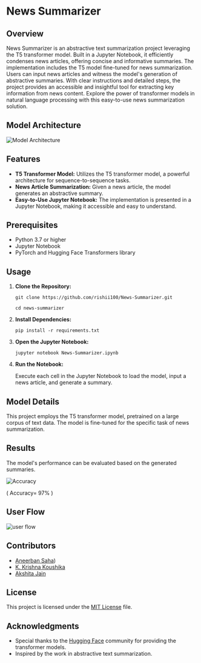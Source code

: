 # News Summarizer

## Overview

News Summarizer is an abstractive text summarization project leveraging the T5 transformer model. Built in a Jupyter Notebook, it efficiently condenses news articles, offering concise and informative summaries. The implementation includes the T5 model fine-tuned for news summarization. Users can input news articles and witness the model's generation of abstractive summaries. With clear instructions and detailed steps, the project provides an accessible and insightful tool for extracting key information from news content. Explore the power of transformer models in natural language processing with this easy-to-use news summarization solution.

## Model Architecture

![Model Architecture](https://github.com/rishii100/News-Summarizer/assets/98979613/537de912-1739-491d-9d1c-0c8f7c5843a1)


## Features

- **T5 Transformer Model:** Utilizes the T5 transformer model, a powerful architecture for sequence-to-sequence tasks.
- **News Article Summarization:** Given a news article, the model generates an abstractive summary.
- **Easy-to-Use Jupyter Notebook:** The implementation is presented in a Jupyter Notebook, making it accessible and easy to understand.

## Prerequisites

- Python 3.7 or higher
- Jupyter Notebook
- PyTorch and Hugging Face Transformers library

## Usage

1. **Clone the Repository:**

    ```
    git clone https://github.com/rishii100/News-Summarizer.git
    ```
    ```
    cd news-summarizer
    ```

2. **Install Dependencies:**

    ```
    pip install -r requirements.txt
    ```

3. **Open the Jupyter Notebook:**

    ```
    jupyter notebook News-Summarizer.ipynb
    ```

4. **Run the Notebook:**

    Execute each cell in the Jupyter Notebook to load the model, input a news article, and generate a summary.

## Model Details

This project employs the T5 transformer model, pretrained on a large corpus of text data. The model is fine-tuned for the specific task of news summarization.

## Results

The model's performance can be evaluated based on the generated summaries.

![Accuracy](https://github.com/rishii100/News-Summarizer/assets/98979613/4c70b3ce-eb5a-4452-b462-0c414bdf9d0a)

( Accuracy= 97% )

## User Flow
![user flow](https://github.com/rishii100/News-Summarizer/assets/98979613/de3255c5-ea83-4e88-9f93-7bc01ac2f1fb)

## Contributors

- [Aneerban Saha](https://github.com/rishii100))
- [K. Krishna Koushika](https://github.com/koushika6)
- [Akshita Jain](https://github.com/Akshita132)

## License

This project is licensed under the [MIT License](LICENSE) file.

## Acknowledgments

- Special thanks to the [Hugging Face](https://huggingface.co/) community for providing the transformer models.
- Inspired by the work in abstractive text summarization.

